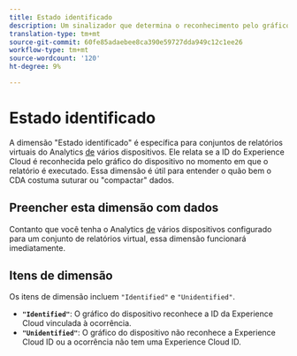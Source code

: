 ```yaml
---
title: Estado identificado
description: Um sinalizador que determina o reconhecimento pelo gráfico do dispositivo.
translation-type: tm+mt
source-git-commit: 60fe85adaebee8ca390e59727dda949c12c1ee26
workflow-type: tm+mt
source-wordcount: '120'
ht-degree: 9%

---
```



# Estado identificado

A dimensão &quot;Estado identificado&quot; é específica para conjuntos de relatórios virtuais do Analytics [de](../cda/overview.md) vários dispositivos. Ele relata se a ID do Experience Cloud é reconhecida pelo gráfico do dispositivo no momento em que o relatório é executado. Essa dimensão é útil para entender o quão bem o CDA costuma suturar ou &quot;compactar&quot; dados.

## Preencher esta dimensão com dados

Contanto que você tenha o Analytics [de](../cda/overview.md) vários dispositivos configurado para um conjunto de relatórios virtual, essa dimensão funcionará imediatamente.

## Itens de dimensão

Os itens de dimensão incluem `"Identified"` e `"Unidentified"`.

* **`"Identified"`**: O gráfico do dispositivo reconhece a ID da Experience Cloud vinculada à ocorrência.
* **`"Unidentified"`**: O gráfico do dispositivo não reconhece a Experience Cloud ID ou a ocorrência não tem uma Experience Cloud ID.

